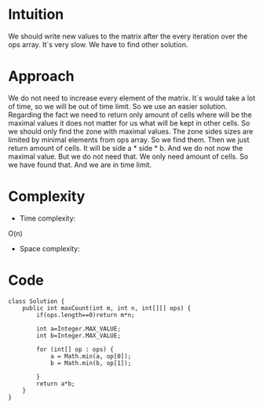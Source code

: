 # Intuition
<!-- Describe your first thoughts on how to solve this problem. -->
We should write new values to the matrix after the every iteration over the ops array. It`s very slow. We have to find other solution.
# Approach
<!-- Describe your approach to solving the problem. -->
We do not need to increase every element of the matrix. It`s would take a lot of time, so we will be out of time limit. So we use an easier solution. Regarding the fact we need to return only amount of cells where will be the maximal values it does not matter for us what will be kept in other cells. So we should only find the zone with maximal values. The zone sides sizes are limited by minimal elements from ops array. So we find them. Then we just return amount of cells. It will be side a * side * b. And we do not now the maximal value. But we do not need that. We only need amount of cells. So we have found that. And we are in time limit. 
# Complexity
- Time complexity:
<!-- Add your time complexity here, e.g. $$O(n)$$ -->
O(n)
- Space complexity:
<!-- Add your space complexity here, e.g. $$O(n)$$ -->

# Code
```
class Solution {
    public int maxCount(int m, int n, int[][] ops) {
        if(ops.length==0)return m*n;

        int a=Integer.MAX_VALUE;
        int b=Integer.MAX_VALUE;

        for (int[] op : ops) {
            a = Math.min(a, op[0]);
            b = Math.min(b, op[1]);

        }
        return a*b;
    }
}
```